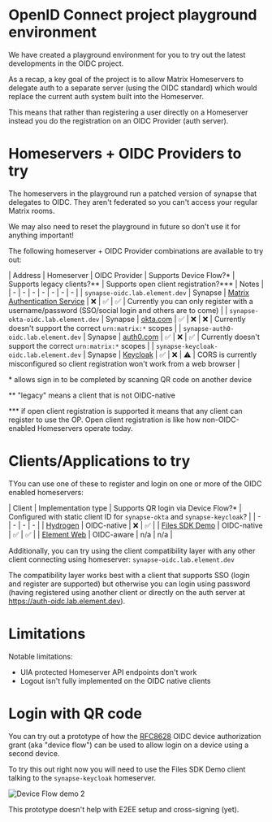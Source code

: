 OpenID Connect project playground environment
=
We have created a playground environment for you to try out the latest developments in the OIDC project.

As a recap, a key goal of the project is to allow Matrix Homeservers to delegate auth to a separate server (using the OIDC standard) which would replace the current auth system built into the Homeserver.

This means that rather than registering a user directly on a Homeserver instead you do the registration on an OIDC Provider (auth server).

Homeservers + OIDC Providers to try
==

The homeservers in the playground run a patched version of synapse that delegates to OIDC. They aren't federated so you can't access your regular Matrix rooms.

We may also need to reset the playground in future so don't use it for anything important!

The following homeserver + OIDC Provider combinations are available to try out:

<a name="homeservers-table"></a>
| Address | Homeserver | OIDC Provider | Supports Device Flow?\* | Supports legacy clients?\*\* | Supports open client registration?\*\*\* | Notes |
| - | - | - | - | - | - | - |
| `synapse-oidc.lab.element.dev` | Synapse | [Matrix Authentication Service](https://github.com/matrix-org/matrix-authentication-service) | ❌ | ✅ | ✅ | Currently you can only register with a username/password (SSO/social login and others are to come) |
| `synapse-okta-oidc.lab.element.dev` | Synapse | [okta.com](https://okta.com) | ✅ | ❌ | ❌ | Currently doesn't support the correct `urn:matrix:*` scopes |
| `synapse-auth0-oidc.lab.element.dev` | Synapse | [auth0.com](https://auth0.com) | ✅ | ❌ | ✅ | Currently doesn't support the correct `urn:matrix:*` scopes |
| `synapse-keycloak-oidc.lab.element.dev` | Synapse | [Keycloak](https://www.keycloak.org) | ✅ | ❌ | ⚠ | CORS is currently misconfigured so client registration won't work from a web browser |

\* allows sign in to be completed by scanning QR code on another device

\*\* "legacy" means a client that is not OIDC-native

\*\*\* if open client registration is supported it means that any client can register to use the OP. Open client registration is like how non-OIDC-enabled Homeservers operate today.

Clients/Applications to try
==

TYou can use one of these to register and login on one or more of the OIDC enabled homeservers:

<a name="clients-table"></a>
| Client | Implementation type | Supports QR login via Device Flow?* | Configured with static client ID for `synapse-okta` and `synapse-keycloak`? | 
| - | - | - | - |
| [Hydrogen](https://hydrogen-oidc.lab.element.dev/) | OIDC-native | ❌ | ✅ |
| [Files SDK Demo](https://files-sdk-demo-oidc.lab.element.dev/) | OIDC-native | ✅ | ✅ |
| [Element Web](https://element-oidc.lab.element.dev/) | OIDC-aware | n/a | n/a |

Additionally, you can try using the client compatibility layer with any other client connecting using homeserver: `synapse-oidc.lab.element.dev`

The compatibility layer works best with a client that supports SSO (login and register are supported) but otherwise you can login using password (having registered using another client or directly on the auth server at https://auth-oidc.lab.element.dev).

Limitations
==

Notable limitations:

- UIA protected Homeserver API endpoints don't work
- Logout isn't fully implemented on the OIDC native clients

Login with QR code
==

You can try out a prototype of how the [RFC8628](https://datatracker.ietf.org/doc/html/rfc8628) OIDC device authorization grant (aka "device flow") can be used to allow login on a device using a second device.

To try this out right now you will need to use the Files SDK Demo client talking to the `synapse-keycloak` homeserver.

![Device Flow demo 2](https://user-images.githubusercontent.com/6955675/180743561-e2e158cd-2caf-4e43-9eed-9e86da84597c.gif)

This prototype doesn't help with E2EE setup and cross-signing (yet).
